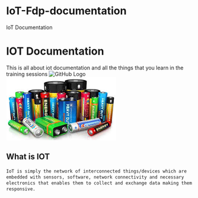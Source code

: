 # IoT-Fdp-documentation
IoT Documentation
# IOT Documentation
This is all about iot documentation and all the things that you learn in the training sessions
![GitHub Logo](https://dl1.cbsistatic.com/i/2019/10/25/3d1ad463-d007-4220-bba7-f22588292444/c1d0cff614ceb63ac7bbf23f9323d189/imgingest-7008501752514407747.png)
<img src='battery.jpg' alt='battery' />
## What is IOT
    IoT is simply the network of interconnected things/devices which are embedded with sensors, software, network connectivity and necessary electronics that enables them to collect and exchange data making them responsive.
